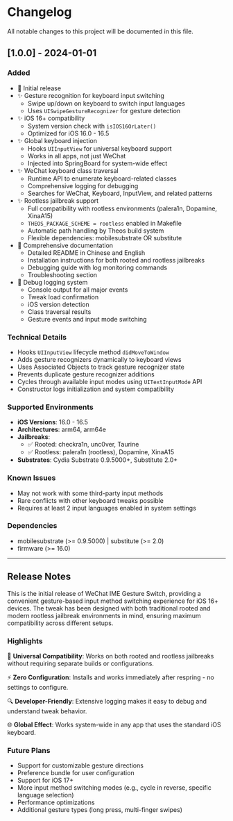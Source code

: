 # Changelog

All notable changes to this project will be documented in this file.

## [1.0.0] - 2024-01-01

### Added
- 🎉 Initial release
- ✨ Gesture recognition for keyboard input switching
  - Swipe up/down on keyboard to switch input languages
  - Uses `UISwipeGestureRecognizer` for gesture detection
- ✨ iOS 16+ compatibility
  - System version check with `isIOS16OrLater()`
  - Optimized for iOS 16.0 - 16.5
- ✨ Global keyboard injection
  - Hooks `UIInputView` for universal keyboard support
  - Works in all apps, not just WeChat
  - Injected into SpringBoard for system-wide effect
- ✨ WeChat keyboard class traversal
  - Runtime API to enumerate keyboard-related classes
  - Comprehensive logging for debugging
  - Searches for WeChat, Keyboard, InputView, and related patterns
- ✨ Rootless jailbreak support
  - Full compatibility with rootless environments (palera1n, Dopamine, XinaA15)
  - `THEOS_PACKAGE_SCHEME = rootless` enabled in Makefile
  - Automatic path handling by Theos build system
  - Flexible dependencies: mobilesubstrate OR substitute
- 📝 Comprehensive documentation
  - Detailed README in Chinese and English
  - Installation instructions for both rooted and rootless jailbreaks
  - Debugging guide with log monitoring commands
  - Troubleshooting section
- 🐛 Debug logging system
  - Console output for all major events
  - Tweak load confirmation
  - iOS version detection
  - Class traversal results
  - Gesture events and input mode switching

### Technical Details
- Hooks `UIInputView` lifecycle method `didMoveToWindow`
- Adds gesture recognizers dynamically to keyboard views
- Uses Associated Objects to track gesture recognizer state
- Prevents duplicate gesture recognizer additions
- Cycles through available input modes using `UITextInputMode` API
- Constructor logs initialization and system compatibility

### Supported Environments
- **iOS Versions**: 16.0 - 16.5
- **Architectures**: arm64, arm64e
- **Jailbreaks**:
  - ✅ Rooted: checkra1n, unc0ver, Taurine
  - ✅ Rootless: palera1n (rootless), Dopamine, XinaA15
- **Substrates**: Cydia Substrate 0.9.5000+, Substitute 2.0+

### Known Issues
- May not work with some third-party input methods
- Rare conflicts with other keyboard tweaks possible
- Requires at least 2 input languages enabled in system settings

### Dependencies
- mobilesubstrate (>= 0.9.5000) | substitute (>= 2.0)
- firmware (>= 16.0)

---

## Release Notes

This is the initial release of WeChat IME Gesture Switch, providing a convenient gesture-based input method switching experience for iOS 16+ devices. The tweak has been designed with both traditional rooted and modern rootless jailbreak environments in mind, ensuring maximum compatibility across different setups.

### Highlights

🚀 **Universal Compatibility**: Works on both rooted and rootless jailbreaks without requiring separate builds or configurations.

⚡ **Zero Configuration**: Installs and works immediately after respring - no settings to configure.

🔍 **Developer-Friendly**: Extensive logging makes it easy to debug and understand tweak behavior.

🌐 **Global Effect**: Works system-wide in any app that uses the standard iOS keyboard.

### Future Plans

- Support for customizable gesture directions
- Preference bundle for user configuration
- Support for iOS 17+
- More input method switching modes (e.g., cycle in reverse, specific language selection)
- Performance optimizations
- Additional gesture types (long press, multi-finger swipes)
